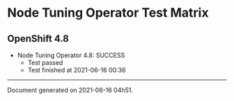 
Node Tuning Operator Test Matrix
================================

OpenShift 4.8
-------------

* Node Tuning Operator 4.8: SUCCESS
  - Test passed
  - Test finished at 2021-06-16 00:36


---
Document generated on 2021-06-16 04h51.
